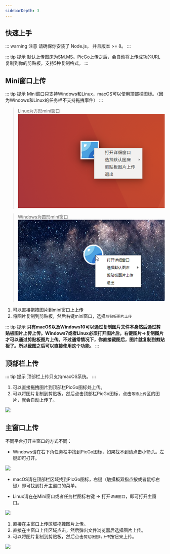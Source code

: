 ```yaml
---
sidebarDepth: 3
---
```


## 快速上手

::: warning 注意
请确保你安装了 Node.js， 并且版本 >= 8。
:::

::: tip 提示
默认上传图床为[SM.MS](https://sm.ms/)。PicGo上传之后，会自动将上传成功的URL复制到你的剪贴板，支持5种复制格式。
:::

## Mini窗口上传

::: tip 提示
Mini窗口只支持Windows和Linux，macOS可以使用顶部栏图标。（因为Windows和Linux的任务栏不支持拖拽事件）
:::

> Linux为方形mini窗口
![](https://raw.githubusercontent.com/Molunerfinn/test/master/picgo/linux-mini-window.png)

> Windows为圆形mini窗口
![](https://raw.githubusercontent.com/Molunerfinn/test/master/picgo/windows-mini-window.png)

1. 可以直接拖拽图片到mini窗口上上传
2. 将图片复制到剪贴板，然后右键mini窗口，选择`剪贴板图片上传`

::: tip 提示
**只有macOS以及Windows10可以通过复制图片文件本身然后通过剪贴板图片上传上传。Windows7或者Linux必须打开图片后，右键图片->复制图片才可以通过剪贴板图片上传。不过通常情况下，你直接截图后，图片就复制到剪贴板了。所以截图之后可以直接使用这个功能。**
:::


## 顶部栏上传

::: tip 提示
顶部栏上传只支持macOS系统。
:::

1. 可以直接拖拽图片到顶部栏PicGo图标处上传。
2. 可以将图片复制到剪贴板，然后点击顶部栏PicGo图标，点击`等待上传`区的图片，就会自动上传了。


![](https://user-images.githubusercontent.com/12621342/34242310-b5056510-e655-11e7-8568-60ffd4f71910.gif)

## 主窗口上传

不同平台打开主窗口的方式不同：

- Windows请在右下角任务栏中找到PicGo图标，如果找不到请点击小箭头。左键即可打开。

![](https://cdn.jsdelivr.net/gh/Molunerfinn/test/sspai/202108282035035.png)

- macOS请在顶部栏区域找到PicGo图标，右键（触摸板双指点按或者鼠标右键）即可找到打开主窗口的菜单。

- Linux请在在Mini窗口或者任务栏图标右键 -> 打开`详细窗口`，即可打开主窗口。

![](https://i.loli.net/2019/01/13/5c3ae442c124b.png)

1. 直接在主窗口上传区域拖拽图片上传。
2. 直接在主窗口上传区域点击，然后弹出文件浏览器后选择图片上传。
3. 可以将图片复制到剪贴板，然后点击`剪贴板图片上传`按钮来上传。

![](https://raw.githubusercontent.com/Molunerfinn/test/master/picgo/picgo-2.0.gif)